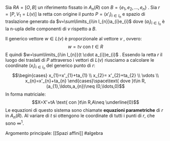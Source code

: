 Sia $RA=[O,B]$ un riferimento fissato in $A_{n}(R)$ con $B=\{e_{1},e_{2},\ldots,e_{n}\}$ .
Sia $r=[P,V_{1}=L(v)]$ la retta con origine il punto $P=(x'_{i})_{i \in I_{n}}$ e spazio di traslazione generato da $v=\sum\limits_{i\in I_{n}}a_{i}e_{i}$ dove $(a_{i})_{i\in I_{n}}$ è la n-upla delle componenti di $v$ rispetto a $B$.

Il generico vettore $w\in L(v)$ è proporzionale al vettore $v$ , ovvero:$$w=tv\text{ con }t\in R$$
E quindi $w=\sum\limits_{i\in I_{n}}(t \cdot a_{i})e_{i}$ . 
Essendo la retta $r$ il luogo dei traslati di $P$ attraverso i vettori di $L(v)$ riusciamo a calcolare le coordinate $(x_{i})_{i\in I_{n}}$ del generico punto di $r$:$$\begin{cases} x_{1}=x'_{1}+ta_{1} \\
x_{2}= x'_{2}+ta_{2} \\
\vdots  \\
x_{n}=x'_{n}+ta_{n} \end{cases}\space\text{ dove }t\in R,(a_{1},\ldots,a_{n})\neq (0,\ldots,0)$$
In forma matriciale:$$X=X'+tA \text{ con }t\in R,A\neq \underline{0}$$
Le equazioni di questo sistema sono chiamate **equazioni parametriche** di $r$ in $A_{n}(R)$.
Al variare di $t$ si ottengono le coordinate di tutti i punti di $r$, che sono $\infty^{1}$.

Argomento principale: [[Spazi affini]]
#algebra 